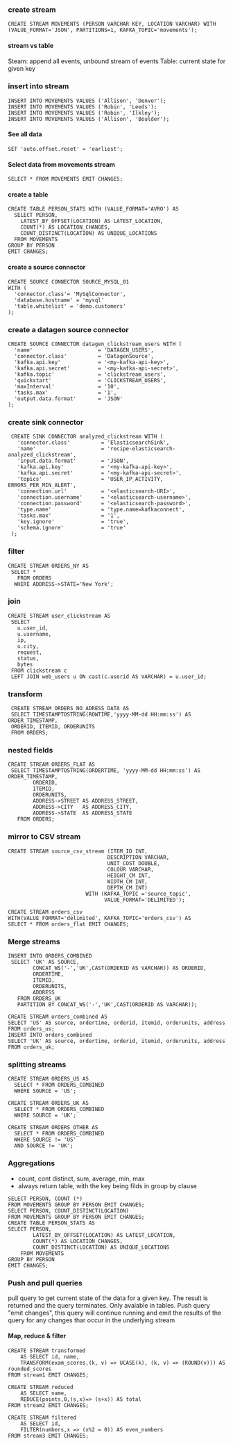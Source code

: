 ### create stream
`CREATE STREAM MOVEMENTS (PERSON VARCHAR KEY, LOCATION VARCHAR)
  WITH (VALUE_FORMAT='JSON', PARTITIONS=1, KAFKA_TOPIC='movements');`

#### stream vs table
Steam: append all events, unbound stream of events
Table: current state for given key

### insert into stream
```
INSERT INTO MOVEMENTS VALUES ('Allison', 'Denver');
INSERT INTO MOVEMENTS VALUES ('Robin', 'Leeds');
INSERT INTO MOVEMENTS VALUES ('Robin', 'Ilkley');
INSERT INTO MOVEMENTS VALUES ('Allison', 'Boulder');
```

#### See all data
`SET 'auto.offset.reset' = 'earliest';`

#### Select data from movements stream
`SELECT * FROM MOVEMENTS EMIT CHANGES;`

#### create a table
```
CREATE TABLE PERSON_STATS WITH (VALUE_FORMAT='AVRO') AS
  SELECT PERSON,
    LATEST_BY_OFFSET(LOCATION) AS LATEST_LOCATION,
    COUNT(*) AS LOCATION_CHANGES,
    COUNT_DISTINCT(LOCATION) AS UNIQUE_LOCATIONS
  FROM MOVEMENTS
GROUP BY PERSON
EMIT CHANGES;
```

#### create a source connector
```
CREATE SOURCE CONNECTOR SOURCE_MYSQL_01
WITH (
  'connector.class'= 'MySqlConnector',
  'database.hostname' = 'mysql'
  'table.whitelist' = 'demo.customers'
);
```

### create a datagen source connector
```
CREATE SOURCE CONNECTOR datagen_clickstream_users WITH (
  'name'                     = 'DATAGEN_USERS',
  'connector.class'          = 'DatagenSource',
  'kafka.api.key'            = '<my-kafka-api-key>',
  'kafka.api.secret'         = '<my-kafka-api-secret>',
  'kafka.topic'              = 'clickstream_users',
  'quickstart'               = 'CLICKSTREAM_USERS',
  'maxInterval'              = '10',
  'tasks.max'                = '1',
  'output.data.format'       = 'JSON'
);
```

### create sink connector
```
 CREATE SINK CONNECTOR analyzed_clickstream WITH (
   'connector.class'          = 'ElasticsearchSink',
   'name'                     = 'recipe-elasticsearch-analyzed_clickstream',
   'input.data.format'        = 'JSON',
   'kafka.api.key'            = '<my-kafka-api-key>',
   'kafka.api.secret'         = '<my-kafka-api-secret>',
   'topics'                   = 'USER_IP_ACTIVITY, ERRORS_PER_MIN_ALERT',
   'connection.url'           = '<elasticsearch-URI>',
   'connection.username'      = '<elasticsearch-username>',
   'connection.password'      = '<elasticsearch-password>',
   'type.name'                = 'type.name=kafkaconnect',
   'tasks.max'                = '1',
   'key.ignore'               = 'true',
   'schema.ignore'            = 'true'
 );
 ```

 ### filter
 ```
 CREATE STREAM ORDERS_NY AS
  SELECT *
    FROM ORDERS
   WHERE ADDRESS->STATE='New York';
 ```

 ### join
 ```
 CREATE STREAM user_clickstream AS
  SELECT
    u.user_id,
    u.username,
    ip,
    u.city,
    request,
    status,
    bytes
  FROM clickstream c
  LEFT JOIN web_users u ON cast(c.userid AS VARCHAR) = u.user_id;
 ```

 ### transform
 ```
  CREATE STREAM ORDERS_NO_ADRESS_DATA AS
  SELECT TIMESTAMPTOSTRING(ROWTIME,'yyyy-MM-dd HH:mm:ss') AS ORDER_TIMESTAMP,
  ORDERID, ITEMID, ORDERUNITS
  FROM ORDERS;
 ```

 ### nested fields
 ```
 CREATE STREAM ORDERS_FLAT AS
  SELECT TIMESTAMPTOSTRING(ORDERTIME, 'yyyy-MM-dd HH:mm:ss') AS ORDER_TIMESTAMP,
         ORDERID,
         ITEMID,
         ORDERUNITS,
         ADDRESS->STREET AS ADDRESS_STREET,
         ADDRESS->CITY   AS ADDRESS_CITY,
         ADDRESS->STATE  AS ADDRESS_STATE
    FROM ORDERS;
 ```

 ### mirror to CSV stream
 ```
 CREATE STREAM source_csv_stream (ITEM_ID INT, 
                                 DESCRIPTION VARCHAR, 
                                 UNIT_COST DOUBLE, 
                                 COLOUR VARCHAR, 
                                 HEIGHT_CM INT, 
                                 WIDTH_CM INT, 
                                 DEPTH_CM INT) 
                          WITH (KAFKA_TOPIC ='source_topic', 
                                VALUE_FORMAT='DELIMITED');
 ```
 ```
CREATE STREAM orders_csv
WITH(VALUE_FORMAT='delimited', KAFKA_TOPIC='orders_csv') AS
SELECT * FROM orders_flat EMIT CHANGES;
 ```

 ### Merge streams
 ```
 INSERT INTO ORDERS_COMBINED
  SELECT 'UK' AS SOURCE,
         CONCAT_WS('-','UK',CAST(ORDERID AS VARCHAR)) AS ORDERID,
         ORDERTIME,
         ITEMID,
         ORDERUNITS,
         ADDRESS
    FROM ORDERS_UK
    PARTITION BY CONCAT_WS('-','UK',CAST(ORDERID AS VARCHAR));
 ```
 ```
 CREATE STREAM orders_combined AS
SELECT 'US' AS source, ordertime, orderid, itemid, orderunits, address
FROM orders_us;
INSERT INTO orders_combined
SELECT 'UK' AS source, ordertime, orderid, itemid, orderunits, address
FROM orders_uk;
 ```

 ### splitting streams
 ```
 CREATE STREAM ORDERS_US AS
   SELECT * FROM ORDERS_COMBINED
   WHERE SOURCE = 'US';

CREATE STREAM ORDERS_UK AS
   SELECT * FROM ORDERS_COMBINED
   WHERE SOURCE = 'UK';

CREATE STREAM ORDERS_OTHER AS
   SELECT * FROM ORDERS_COMBINED
   WHERE SOURCE != 'US'
   AND SOURCE != 'UK';
 ```

### Aggregations
- count, cont distinct, sum, average, min, max
- always return table, with the key being filds in group by clause
```
SELECT PERSON, COUNT (*)
FROM MOVEMENTS GROUP BY PERSON EMIT CHANGES;
SELECT PERSON, COUNT_DISTINCT(LOCATION)
FROM MOVEMENTS GROUP BY PERSON EMIT CHANGES;
CREATE TABLE PERSON_STATS AS
SELECT PERSON,
		LATEST_BY_OFFSET(LOCATION) AS LATEST_LOCATION,
		COUNT(*) AS LOCATION_CHANGES,
		COUNT_DISTINCT(LOCATION) AS UNIQUE_LOCATIONS
	FROM MOVEMENTS
GROUP BY PERSON
EMIT CHANGES;
```

### Push and pull queries
pull query to get current state of the data for a given key. The result is returned and the query terminates. Only avaiable in tables.
Push query "emit changes", this query will continue running and emit the results of the query for any changes thar occur in the underlying stream

#### Map, reduce & filter
```
CREATE STREAM transformed 
    AS SELECT id, name,
    TRANSFORM(exam_scores,(k, v) => UCASE(k), (k, v) => (ROUND(v))) AS rounded_scores
FROM stream1 EMIT CHANGES;
```
```
CREATE STREAM reduced 
    AS SELECT name,
    REDUCE(points,0,(s,x)=> (s+x)) AS total
FROM stream2 EMIT CHANGES;
```
```
CREATE STREAM filtered 
    AS SELECT id,
    FILTER(numbers,x => (x%2 = 0)) AS even_numbers
FROM stream3 EMIT CHANGES;
```